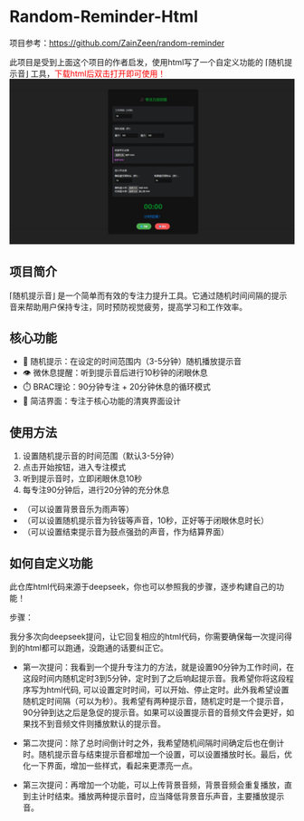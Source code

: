 # Random-Reminder-Html
项目参考：https://github.com/ZainZeen/random-reminder

此项目是受到上面这个项目的作者启发，使用html写了一个自定义功能的 ⌈随机提示音⌋ 工具，<font color="red">下载html后双击打开即可使用！</font>
![图片描述](images/example.png)

## 项目简介
⌈随机提示音⌋ 是一个简单而有效的专注力提升工具。它通过随机时间间隔的提示音来帮助用户保持专注，同时预防视觉疲劳，提高学习和工作效率。


## 核心功能
- 🎯 随机提示：在设定的时间范围内（3-5分钟）随机播放提示音
- 👁️ 微休息提醒：听到提示音后进行10秒钟的闭眼休息
- ⏱️ BRAC理论：90分钟专注 + 20分钟休息的循环模式
- 🎨 简洁界面：专注于核心功能的清爽界面设计

## 使用方法
1. 设置随机提示音的时间范围（默认3-5分钟）
2. 点击开始按钮，进入专注模式
3. 听到提示音时，立即闭眼休息10秒
4. 每专注90分钟后，进行20分钟的充分休息

- （可以设置背景音乐为雨声等）
- （可以设置随机提示音为铃钹等声音，10秒，正好等于闭眼休息时长）
- （可以设置结束提示音为鼓点强劲的声音，作为结算界面）

## 如何自定义功能
此仓库html代码来源于deepseek，你也可以参照我的步骤，逐步构建自己的功能！

步骤：

我分多次向deepseek提问，让它回复相应的html代码，你需要确保每一次提问得到的html都可以跑通，没跑通的话要纠正它。

- 第一次提问：我看到一个提升专注力的方法，就是设置90分钟为工作时间，在这段时间内随机定时3到5分钟，定时到了之后响起提示音。我希望你将这段程序写为html代码, 可以设置定时时间，可以开始、停止定时。此外我希望设置随机定时间隔（可以为秒）。我希望有两种提示音，随机定时是一个提示音，90分钟到达之后是急促的提示音。如果可以设置提示音的音频文件会更好，如果找不到音频文件则播放默认的提示音。

- 第二次提问：除了总时间倒计时之外，我希望随机间隔时间确定后也在倒计时。随机提示音与结束提示音都增加一个设置，可以设置播放时长。最后，优化一下界面，增加一些样式，看起来更漂亮一点。

- 第三次提问：再增加一个功能，可以上传背景音频，背景音频会重复播放，直到主计时结束。播放两种提示音时，应当降低背景音乐声音，主要播放提示音。

